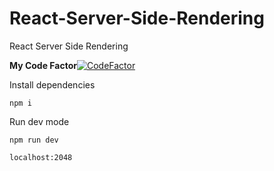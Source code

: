 # React-Server-Side-Rendering
React Server Side Rendering

**My Code Factor**[![CodeFactor](https://www.codefactor.io/repository/github/emreyalvac/React-Server-Side-Rendering/badge/master)](https://www.codefactor.io/repository/github/emreyalvac/React-Server-Side-Rendering/overview/master)

Install dependencies
```console
npm i
```
Run dev mode
```console
npm run dev
```
```console
localhost:2048
```
